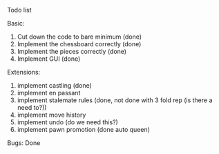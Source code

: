 Todo list

Basic:
1. Cut down the code to bare minimum (done)
2. Implement the chessboard correctly (done)
3. Implement the pieces correctly (done)
4. Implement GUI (done)


Extensions:
1. implement castling (done)
2. implement en passant
3. implement stalemate rules (done, not done with 3 fold rep (is there a need to?))
4. implement move history
5. implement undo (do we need this?)
6. implement pawn promotion (done auto queen)

Bugs:
Done
